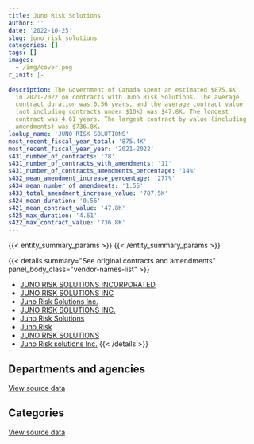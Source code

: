 ```yaml
---
title: Juno Risk Solutions
author: ''
date: '2022-10-25'
slug: juno_risk_solutions
categories: []
tags: []
images:
  - /img/cover.png
r_init: |-
  
description: The Government of Canada spent an estimated $875.4K
  in 2021-2022 on contracts with Juno Risk Solutions. The average
  contract duration was 0.56 years, and the average contract value
  (not including contracts under $10k) was $47.8K. The longest
  contract was 4.61 years. The largest contract by value (including
  amendments) was $736.8K.
lookup_name: 'JUNO RISK SOLUTIONS'
most_recent_fiscal_year_total: '875.4K'
most_recent_fiscal_year_year: '2021-2022'
s431_number_of_contracts: '78'
s431_number_of_contracts_with_amendments: '11'
s431_number_of_contracts_amendments_percentage: '14%'
s432_mean_amendment_increase_percentage: '277%'
s434_mean_number_of_amendments: '1.55'
s433_total_amendment_increase_value: '787.5K'
s424_mean_duration: '0.56'
s421_mean_contract_value: '47.8K'
s425_max_duration: '4.61'
s422_max_contract_value: '736.8K'
---
```


<script src="/rmarkdown-libs/htmlwidgets/htmlwidgets.js"></script>
<link href="/rmarkdown-libs/datatables-css/datatables-crosstalk.css" rel="stylesheet" />
<script src="/rmarkdown-libs/datatables-binding/datatables.js"></script>
<script src="/rmarkdown-libs/jquery/jquery-3.6.0.min.js"></script>
<link href="/rmarkdown-libs/dt-core-bootstrap/css/dataTables.bootstrap.min.css" rel="stylesheet" />
<link href="/rmarkdown-libs/dt-core-bootstrap/css/dataTables.bootstrap.extra.css" rel="stylesheet" />
<script src="/rmarkdown-libs/dt-core-bootstrap/js/jquery.dataTables.min.js"></script>
<script src="/rmarkdown-libs/dt-core-bootstrap/js/dataTables.bootstrap.min.js"></script>
<link href="/rmarkdown-libs/crosstalk/css/crosstalk.min.css" rel="stylesheet" />
<script src="/rmarkdown-libs/crosstalk/js/crosstalk.min.js"></script>
<script src="/rmarkdown-libs/htmlwidgets/htmlwidgets.js"></script>
<link href="/rmarkdown-libs/datatables-css/datatables-crosstalk.css" rel="stylesheet" />
<script src="/rmarkdown-libs/datatables-binding/datatables.js"></script>
<script src="/rmarkdown-libs/jquery/jquery-3.6.0.min.js"></script>
<link href="/rmarkdown-libs/dt-core-bootstrap/css/dataTables.bootstrap.min.css" rel="stylesheet" />
<link href="/rmarkdown-libs/dt-core-bootstrap/css/dataTables.bootstrap.extra.css" rel="stylesheet" />
<script src="/rmarkdown-libs/dt-core-bootstrap/js/jquery.dataTables.min.js"></script>
<script src="/rmarkdown-libs/dt-core-bootstrap/js/dataTables.bootstrap.min.js"></script>
<link href="/rmarkdown-libs/crosstalk/css/crosstalk.min.css" rel="stylesheet" />
<script src="/rmarkdown-libs/crosstalk/js/crosstalk.min.js"></script>

{{< entity_summary_params >}}
{{< /entity_summary_params >}}

{{< details summary="See original contracts and amendments" panel_body_class="vendor-names-list" >}}
- [JUNO RISK SOLUTIONS INCORPORATED](https://search.open.canada.ca/en/ct/?sort=contract_value_f%20desc&page=1&search_text=%22JUNO%20RISK%20SOLUTIONS%20INCORPORATED%22)
- [JUNO RISK SOLUTIONS INC](https://search.open.canada.ca/en/ct/?sort=contract_value_f%20desc&page=1&search_text=%22JUNO%20RISK%20SOLUTIONS%20INC%22)
- [Juno Risk Solutions Inc.](https://search.open.canada.ca/en/ct/?sort=contract_value_f%20desc&page=1&search_text=%22Juno%20Risk%20Solutions%20Inc.%22)
- [JUNO RISK SOLUTIONS INC.](https://search.open.canada.ca/en/ct/?sort=contract_value_f%20desc&page=1&search_text=%22JUNO%20RISK%20SOLUTIONS%20INC.%22)
- [Juno Risk Solutions](https://search.open.canada.ca/en/ct/?sort=contract_value_f%20desc&page=1&search_text=%22Juno%20Risk%20Solutions%22)
- [Juno Risk](https://search.open.canada.ca/en/ct/?sort=contract_value_f%20desc&page=1&search_text=%22Juno%20Risk%22)
- [JUNO RISK SOLUTIONS](https://search.open.canada.ca/en/ct/?sort=contract_value_f%20desc&page=1&search_text=%22JUNO%20RISK%20SOLUTIONS%22)
- [Juno Risk solutions Inc.](https://search.open.canada.ca/en/ct/?sort=contract_value_f%20desc&page=1&search_text=%22Juno%20Risk%20solutions%20Inc.%22)
{{< /details >}}

## Departments and agencies

<div id="htmlwidget-1" style="width:100%;height:auto;" class="datatables html-widget"></div>
<script type="application/json" data-for="htmlwidget-1">{"x":{"style":"bootstrap","filter":"none","vertical":false,"data":[["<a href=\"/departments/aafc-aac/\">Agriculture and Agri-Food Canada<\/a>","<a href=\"/departments/cbsa-asfc/\">Canada Border Services Agency<\/a>","<a href=\"/departments/cnsc-ccsn/\">Canadian Nuclear Safety Commission<\/a>","<a href=\"/departments/cpc-cpp/\">Civilian Review and Complaints Commission for the RCMP<\/a>","<a href=\"/departments/cra-arc/\">Canada Revenue Agency<\/a>","<a href=\"/departments/csc-scc/\">Correctional Service of Canada<\/a>","<a href=\"/departments/cta-otc/\">Canadian Transportation Agency<\/a>","<a href=\"/departments/dfo-mpo/\">Fisheries and Oceans Canada<\/a>","<a href=\"/departments/dnd-mdn/\">National Defence<\/a>","<a href=\"/departments/esdc-edsc/\">Employment and Social Development Canada<\/a>","<a href=\"/departments/hc-sc/\">Health Canada<\/a>","<a href=\"/departments/isc-sac/\">Indigenous Services Canada<\/a>","<a href=\"/departments/osfi-bsif/\">Office of the Superintendent of Financial Institutions Canada<\/a>","<a href=\"/departments/osgg-bsgg/\">Office of the Secretary to the Governor General<\/a>","<a href=\"/departments/pc/\">Parks Canada<\/a>","<a href=\"/departments/ps-sp/\">Public Safety Canada<\/a>","<a href=\"/departments/pwgsc-tpsgc/\">Public Services and Procurement Canada<\/a>","<a href=\"/departments/ssc-spc/\">Shared Services Canada<\/a>","<a href=\"/departments/statcan/\">Statistics Canada<\/a>","<a href=\"/departments/tc/\">Transport Canada<\/a>","<a href=\"/departments/vac-acc/\">Veterans Affairs Canada<\/a>"],[null,31050,null,null,null,null,15750,null,null,24950.4,null,null,159785.49,null,null,24774.12,10534.54,null,null,21677.5,null],[25425,88414.11,null,null,27822,null,null,54127.5,84495.49,70899.74,20340,null,160223.25,null,30764.25,28273.95,null,null,null,null,null],[null,219399.71,null,null,24232.3,55936.95,null,null,198166.13,39999.01,null,99948,159785.49,null,null,142501.16,41358,null,null,null,null],[24521,34503.29,39323.02,66119.45,29526.64,127025.55,null,null,27667.5,83799.04,null,null,159785.49,42714,58788.46,33850.85,103790.5,10186.54,26707.55,null,7127.6]],"container":"<table class=\"table table-striped table-hover row-border order-column display\">\n  <thead>\n    <tr>\n      <th>Department<\/th>\n      <th>2018-2019<\/th>\n      <th>2019-2020<\/th>\n      <th>2020-2021<\/th>\n      <th>2021-2022<\/th>\n    <\/tr>\n  <\/thead>\n<\/table>","options":{"order":[[4,"desc"]],"pageLength":10,"autoWidth":true,"columnDefs":[{"targets":1,"render":"function(data, type, row, meta) {\n    return type !== 'display' ? data : DTWidget.formatCurrency(data, \"$\", 2, 3, \",\", \".\", true, null);\n  }"},{"targets":2,"render":"function(data, type, row, meta) {\n    return type !== 'display' ? data : DTWidget.formatCurrency(data, \"$\", 2, 3, \",\", \".\", true, null);\n  }"},{"targets":3,"render":"function(data, type, row, meta) {\n    return type !== 'display' ? data : DTWidget.formatCurrency(data, \"$\", 2, 3, \",\", \".\", true, null);\n  }"},{"targets":4,"render":"function(data, type, row, meta) {\n    return type !== 'display' ? data : DTWidget.formatCurrency(data, \"$\", 2, 3, \",\", \".\", true, null);\n  }"},{"width":"16%","targets":[1,2,3,4]},{"className":"dt-right","targets":[1,2,3,4]}],"orderClasses":false}},"evals":["options.columnDefs.0.render","options.columnDefs.1.render","options.columnDefs.2.render","options.columnDefs.3.render"],"jsHooks":[]}</script>
<p class="text-right">
<a href="https://github.com/GoC-Spending/contracts-data/tree/main/data/out/vendors/juno_risk_solutions/summary_by_fiscal_year_by_department.csv" class="source-data-link btn btn-link">View source data</a>
</p>

## Categories

<div id="htmlwidget-2" style="width:100%;height:auto;" class="datatables html-widget"></div>
<script type="application/json" data-for="htmlwidget-2">{"x":{"style":"bootstrap","filter":"none","vertical":false,"data":[["<a href=\"/categories/professional_services/\">Professional services<\/a>","<a href=\"/categories/information_technology/\">Information technology<\/a>","<a href=\"/categories/medical/\">Medical<\/a>","<a href=\"/categories/security_and_protection/\">Security and protection<\/a>"],[263747.93,null,null,24774.12],[504167.8,86617.5,null,null],[956327.75,null,null,24999],[855881.21,null,19555.27,null]],"container":"<table class=\"table table-striped table-hover row-border order-column display\">\n  <thead>\n    <tr>\n      <th>Category<\/th>\n      <th>2018-2019<\/th>\n      <th>2019-2020<\/th>\n      <th>2020-2021<\/th>\n      <th>2021-2022<\/th>\n    <\/tr>\n  <\/thead>\n<\/table>","options":{"order":[[4,"desc"]],"dom":"t","pageLength":30,"autoWidth":true,"columnDefs":[{"targets":1,"render":"function(data, type, row, meta) {\n    return type !== 'display' ? data : DTWidget.formatCurrency(data, \"$\", 2, 3, \",\", \".\", true, null);\n  }"},{"targets":2,"render":"function(data, type, row, meta) {\n    return type !== 'display' ? data : DTWidget.formatCurrency(data, \"$\", 2, 3, \",\", \".\", true, null);\n  }"},{"targets":3,"render":"function(data, type, row, meta) {\n    return type !== 'display' ? data : DTWidget.formatCurrency(data, \"$\", 2, 3, \",\", \".\", true, null);\n  }"},{"targets":4,"render":"function(data, type, row, meta) {\n    return type !== 'display' ? data : DTWidget.formatCurrency(data, \"$\", 2, 3, \",\", \".\", true, null);\n  }"},{"width":"16%","targets":[1,2,3,4]},{"className":"dt-right","targets":[1,2,3,4]}],"orderClasses":false,"lengthMenu":[10,25,30,50,100]}},"evals":["options.columnDefs.0.render","options.columnDefs.1.render","options.columnDefs.2.render","options.columnDefs.3.render"],"jsHooks":[]}</script>
<p class="text-right">
<a href="https://github.com/GoC-Spending/contracts-data/tree/main/data/out/vendors/juno_risk_solutions/summary_by_fiscal_year_by_category.csv" class="source-data-link btn btn-link">View source data</a>
</p>
